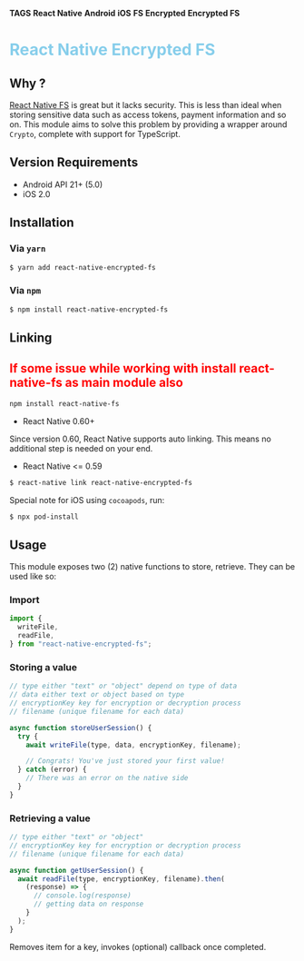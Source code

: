 **TAGS**
**React Native**
**Android**
**iOS**
**FS**
**Encrypted**
**Encrypted FS**



<h1 style="color: skyblue;">React Native Encrypted FS</h1>


## Why ?

[React Native FS](https://github.com/itinance/react-native-fs) is great but it lacks security. This is less than ideal when storing sensitive data such as access tokens, payment information and so on. This module aims to solve this problem by providing a wrapper around `Crypto`, complete with support for TypeScript.

## Version Requirements

- Android API 21+ (5.0)
- iOS 2.0

## Installation

### Via `yarn`

```bash
$ yarn add react-native-encrypted-fs
```

### Via `npm`

```bash
$ npm install react-native-encrypted-fs
```

## Linking

<h2 style="
    color: red;
">If some issue while working with install react-native-fs as main module also</h2>

```bash
npm install react-native-fs
```

- React Native 0.60+

Since version 0.60, React Native supports auto linking. This means no additional step is needed on your end.

- React Native <= 0.59

```bash
$ react-native link react-native-encrypted-fs
```

Special note for iOS using `cocoapods`, run:

```bash
$ npx pod-install
```

## Usage

This module exposes two (2) native functions to store, retrieve. They can be used like so:

### Import

```js
import {
  writeFile,
  readFile,
} from "react-native-encrypted-fs";
```

### Storing a value

```js
// type either "text" or "object" depend on type of data
// data either text or object based on type
// encryptionKey key for encryption or decryption process
// filename (unique filename for each data)

async function storeUserSession() {
  try {
    await writeFile(type, data, encryptionKey, filename);

    // Congrats! You've just stored your first value!
  } catch (error) {
    // There was an error on the native side
  }
}
```

### Retrieving a value

```js
// type either "text" or "object"
// encryptionKey key for encryption or decryption process
// filename (unique filename for each data)

async function getUserSession() {
  await readFile(type, encryptionKey, filename).then(
    (response) => {
      // console.log(response)
      // getting data on response
    }
  );
}
```

Removes item for a key, invokes (optional) callback once completed.
